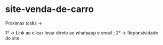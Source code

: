 # site-venda-de-carro

Proximas tasks ->

1° -> Link ao clicar levar direto ao whatsapp e email ;
2° -> Reponsividade do site